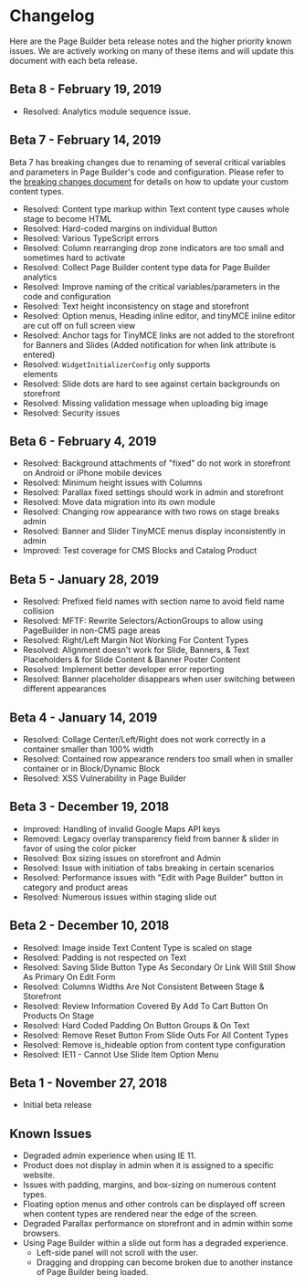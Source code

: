 # Changelog

Here are the Page Builder beta release notes and the higher priority known issues. We are actively working on many of these items and will update this document with each beta release.

## Beta 8 - February 19, 2019

- Resolved: Analytics module sequence issue.

## Beta 7 - February 14, 2019

Beta 7 has breaking changes due to renaming of several critical variables and parameters in Page Builder's code and configuration. Please refer to the [breaking changes document](https://devdocs.magedevteam.com/ds_pagebuilder/page-builder/breaking-changes.html) for details on how to update your custom content types.

- Resolved: Content type markup within Text content type causes whole stage to become HTML <!--MC-13917-->
- Resolved: Hard-coded margins on individual Button <!--MC-13925-->
- Resolved: Various TypeScript errors <!--MC-10833-->
- Resolved: Column rearranging drop zone indicators are too small and sometimes hard to activate <!--MC-4262-->
- Resolved: Collect Page Builder content type data for Page Builder analytics <!--MC-1426-->
- Resolved: Improve naming of the critical variables/parameters in the code and configuration <!--MC-5810-->
- Resolved: Text height inconsistency on stage and storefront <!--MC-4254-->
- Resolved: Option menus, Heading inline editor, and tinyMCE inline editor are cut off on full screen view <!--MC-5383-->
- Resolved: Anchor tags for TinyMCE links are not added to the storefront for Banners and Slides (Added notification for when link attribute is entered) <!--MC-5386-->
- Resolved: `WidgetInitializerConfig` only supports <div /> elements <!--MC-13770-->
- Resolved: Slide dots are hard to see against certain backgrounds on storefront <!--MC-5701-->
- Resolved: Missing validation message when uploading big image <!--MC-5184-->
- Resolved: Security issues <!--MC-10871, MC-13922-->

## Beta 6 - February 4, 2019

- Resolved: Background attachments of "fixed" do not work in storefront on Android or iPhone mobile devices<!-- MC-5419 -->
- Resolved: Minimum height issues with Columns <!-- MC-5405 -->
- Resolved: Parallax fixed settings should work in admin and storefront <!-- MC-11066 -->
- Resolved: Move data migration into its own module <!-- MC-5824 -->
- Resolved: Changing row appearance with two rows on stage breaks admin <!-- MC-11821 -->
- Resolved: Banner and Slider TinyMCE menus display inconsistently in admin <!-- MC-13691 -->
- Improved: Test coverage for CMS Blocks and Catalog Product <!-- MC-3328, MC3329 -->

## Beta 5 - January 28, 2019

- Resolved: Prefixed field names with section name to avoid field name collision <!-- MC-5232 -->
- Resolved: MFTF: Rewrite Selectors/ActionGroups to allow using PageBuilder in non-CMS page areas <!-- MC-4231 -->
- Resolved: Right/Left Margin Not Working For Content Types <!-- MC-5025 -->
- Resolved: Alignment doesn't work for Slide, Banners, & Text Placeholders & for Slide Content & Banner Poster Content <!-- MMC-4290 -->
- Resolved: Implement better developer error reporting <!-- MC-5691 -->
- Resolved: Banner placeholder disappears when user switching between different appearances <!-- MC-5727 -->

## Beta 4 - January 14, 2019

- Resolved: Collage Center/Left/Right does not work correctly in a container smaller than 100% width <!-- MC-5372 -->
- Resolved: Contained row appearance renders too small when in smaller container or in Block/Dynamic Block <!-- MC-5432 -->
- Resolved: XSS Vulnerability in Page Builder <!-- MC-5835 -->

## Beta 3 - December 19, 2018

- Improved: Handling of invalid Google Maps API keys <!-- MC-5723 -->
- Removed: Legacy overlay transparency field from banner & slider in favor of using the color picker <!-- MC-3895 -->
- Resolved: Box sizing issues on storefront and Admin <!-- MC-5079 --> 
- Resolved: Issue with initiation of tabs breaking in certain scenarios <!-- MC-5363 --> 
- Resolved: Performance issues with "Edit with Page Builder" button in category and product areas <!-- MC-5403 --> 
- Resolved: Numerous issues within staging slide out <!-- MC-5423 --> 

## Beta 2 - December 10, 2018

- Resolved: Image inside Text Content Type is scaled on stage <!-- MC-3509 --> 
- Resolved: Padding is not respected on Text <!-- MC-3713 --> 
- Resolved: Saving Slide Button Type As Secondary Or Link Will Still Show As Primary On Edit Form <!-- MC-3818 --> 
- Resolved: Columns Widths Are Not Consistent Between Stage & Storefront <!-- MC-3992 --> 
- Resolved: Review Information Covered By Add To Cart Button On Products On Stage <!-- MC-4130 --> 
- Resolved: Hard Coded Padding On Button Groups & On Text <!-- MC-4278 --> 
- Resolved: Remove Reset Button From Slide Outs For All Content Types <!-- MC-5790 --> 
- Resolved: Remove is_hideable option from content type configuration <!-- MC-4959 --> 
- Resolved: IE11 - Cannot Use Slide Item Option Menu <!-- MC-5443 --> 

## Beta 1 - November 27, 2018

- Initial beta release

## Known Issues

* Degraded admin experience when using IE 11.
* Product does not display in admin when it is assigned to a specific website. <!-- MC-5373 -->
* Issues with padding, margins, and box-sizing on numerous content types. <!-- MC-11021 -->
* Floating option menus and other controls can be displayed off screen when content types are rendered near the edge of the screen. <!-- MC-5383 -->
* Degraded Parallax performance on storefront and in admin within some browsers. <!-- MC-5480 -->
* Using Page Builder within a slide out form has a degraded experience.
    * Left-side panel will not scroll with the user.
    * Dragging and dropping can become broken due to another instance of Page Builder being loaded.